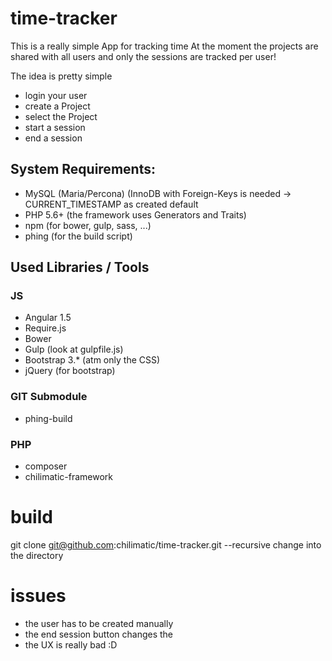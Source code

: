 # time-tracker
This is a really simple App for tracking time
At the moment the projects are shared with all users and only the sessions are tracked per user!

The idea is pretty simple 
  * login your user
  * create a Project
  * select the Project
  * start a session
  * end a session 

## System Requirements: 
 * MySQL (Maria/Percona) (InnoDB with Foreign-Keys is needed -> CURRENT_TIMESTAMP as created default
 * PHP 5.6+ (the framework uses Generators and Traits)
 * npm (for bower, gulp, sass, ...)
 * phing (for the build script)

## Used Libraries / Tools
### JS 
 * Angular 1.5
 * Require.js
 * Bower
 * Gulp (look at gulpfile.js)
 * Bootstrap 3.* (atm only the CSS)
 * jQuery (for bootstrap)

### GIT Submodule
 * phing-build
 
### PHP
 * composer
 * chilimatic-framework

# build
git clone git@github.com:chilimatic/time-tracker.git --recursive
change into the directory 

# issues
* the user has to be created manually 
* the end session button changes the 
* the UX is really bad :D